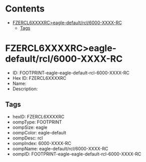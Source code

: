 



Contents
========

* [FZERCL6XXXXRC>eagle-default/rcl/6000-XXXX-RC](#fzercl6xxxxrceagle-defaultrcl6000-xxxx-rc)
	* [Tags](#tags)

# FZERCL6XXXXRC>eagle-default/rcl/6000-XXXX-RC

- ID: FOOTPRINT-eagle-eagle-default-rcl-6000-XXXX-RC
- Hex ID: FZERCL6XXXXRC
- Name: 
- Description: 

## Tags

- hexID: FZERCL6XXXXRC
- oompType: FOOTPRINT
- oompSize: eagle
- oompColor: eagle-default
- oompDesc: rcl
- oompIndex: 6000-XXXX-RC
- oompName: eagle-default/rcl/6000-XXXX-RC
- oompID: FOOTPRINT-eagle-eagle-default-rcl-6000-XXXX-RC
